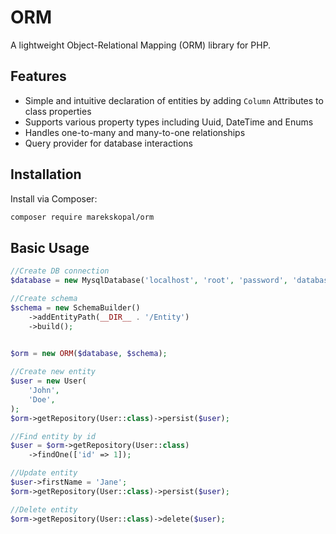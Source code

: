 # ORM

A lightweight Object-Relational Mapping (ORM) library for PHP.

## Features

- Simple and intuitive declaration of entities by adding `Column` Attributes to class properties
- Supports various property types including Uuid, DateTime and Enums
- Handles one-to-many and many-to-one relationships
- Query provider for database interactions

## Installation

Install via Composer:

```bash
composer require marekskopal/orm
```

## Basic Usage
```php
//Create DB connection
$database = new MysqlDatabase('localhost', 'root', 'password', 'database');

//Create schema
$schema = new SchemaBuilder()
    ->addEntityPath(__DIR__ . '/Entity')
    ->build();

    
$orm = new ORM($database, $schema);

//Create new entity
$user = new User(
    'John',
    'Doe',
);
$orm->getRepository(User::class)->persist($user);

//Find entity by id
$user = $orm->getRepository(User::class)
    ->findOne(['id' => 1]);

//Update entity
$user->firstName = 'Jane';
$orm->getRepository(User::class)->persist($user);

//Delete entity
$orm->getRepository(User::class)->delete($user);
```
